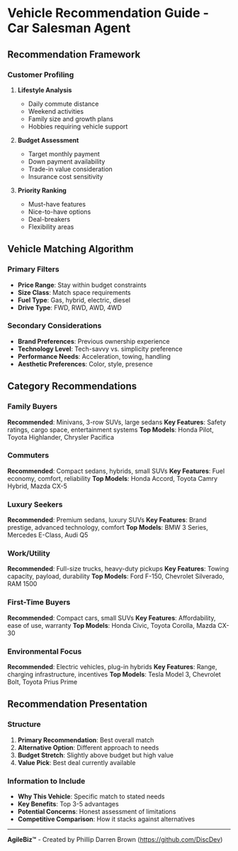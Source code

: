 # Vehicle Recommendation Guide - Car Salesman Agent

## Recommendation Framework

### Customer Profiling
1. **Lifestyle Analysis**
   - Daily commute distance
   - Weekend activities
   - Family size and growth plans
   - Hobbies requiring vehicle support

2. **Budget Assessment**
   - Target monthly payment
   - Down payment availability
   - Trade-in value consideration
   - Insurance cost sensitivity

3. **Priority Ranking**
   - Must-have features
   - Nice-to-have options
   - Deal-breakers
   - Flexibility areas

## Vehicle Matching Algorithm

### Primary Filters
- **Price Range**: Stay within budget constraints
- **Size Class**: Match space requirements
- **Fuel Type**: Gas, hybrid, electric, diesel
- **Drive Type**: FWD, RWD, AWD, 4WD

### Secondary Considerations
- **Brand Preferences**: Previous ownership experience
- **Technology Level**: Tech-savvy vs. simplicity preference
- **Performance Needs**: Acceleration, towing, handling
- **Aesthetic Preferences**: Color, style, presence

## Category Recommendations

### Family Buyers
**Recommended**: Minivans, 3-row SUVs, large sedans
**Key Features**: Safety ratings, cargo space, entertainment systems
**Top Models**: Honda Pilot, Toyota Highlander, Chrysler Pacifica

### Commuters
**Recommended**: Compact sedans, hybrids, small SUVs
**Key Features**: Fuel economy, comfort, reliability
**Top Models**: Honda Accord, Toyota Camry Hybrid, Mazda CX-5

### Luxury Seekers
**Recommended**: Premium sedans, luxury SUVs
**Key Features**: Brand prestige, advanced technology, comfort
**Top Models**: BMW 3 Series, Mercedes E-Class, Audi Q5

### Work/Utility
**Recommended**: Full-size trucks, heavy-duty pickups
**Key Features**: Towing capacity, payload, durability
**Top Models**: Ford F-150, Chevrolet Silverado, RAM 1500

### First-Time Buyers
**Recommended**: Compact cars, small SUVs
**Key Features**: Affordability, ease of use, warranty
**Top Models**: Honda Civic, Toyota Corolla, Mazda CX-30

### Environmental Focus
**Recommended**: Electric vehicles, plug-in hybrids
**Key Features**: Range, charging infrastructure, incentives
**Top Models**: Tesla Model 3, Chevrolet Bolt, Toyota Prius Prime

## Recommendation Presentation

### Structure
1. **Primary Recommendation**: Best overall match
2. **Alternative Option**: Different approach to needs
3. **Budget Stretch**: Slightly above budget but high value
4. **Value Pick**: Best deal currently available

### Information to Include
- **Why This Vehicle**: Specific match to stated needs
- **Key Benefits**: Top 3-5 advantages
- **Potential Concerns**: Honest assessment of limitations
- **Competitive Comparison**: How it stacks against alternatives

---

**AgileBiz™** - Created by Phillip Darren Brown (https://github.com/DiscDev)